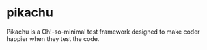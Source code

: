 pikachu
=======

Pikachu is a Oh!-so-minimal test framework designed to make coder happier when they test the code.